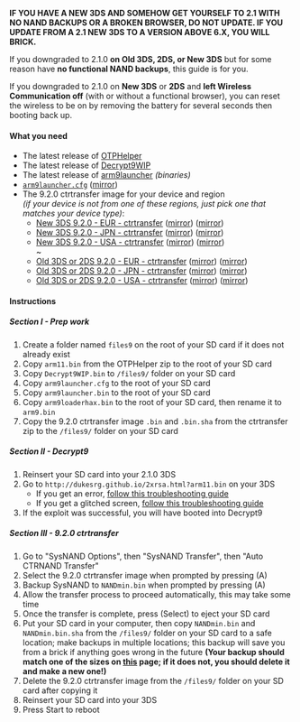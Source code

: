 **IF YOU HAVE A NEW 3DS AND SOMEHOW GET YOURSELF TO 2.1 WITH NO NAND BACKUPS OR A BROKEN BROWSER, DO NOT UPDATE. IF YOU UPDATE FROM A 2.1 NEW 3DS TO A VERSION ABOVE 6.X, YOU WILL BRICK.**

If you downgraded to 2.1.0 **on Old 3DS, 2DS, or New 3DS** but for some reason have **no functional NAND backups**, this guide is for you.

If you downgraded to 2.1.0 on **New 3DS** or **2DS** and **left Wireless Communication off** (with or without a functional browser), you can reset the wireless to be on by removing the battery for several seconds then booting back up.

#### What you need

* The latest release of [OTPHelper](https://github.com/d0k3/Decrypt9WIP/)
* The latest release of [Decrypt9WIP](https://github.com/d0k3/Decrypt9WIP/)
* The latest release of [arm9launcher](https://github.com/gemarcano/arm9launcher/releases) *(binaries)*
* [`arm9launcher.cfg`](https://plailect.github.io/Guide/arm9launcher.torrent) ([mirror](https://gist.githubusercontent.com/Plailect/a68288f4170bdb85ee39c33d4ef79d77/raw/a449ba7bc16797e21aef838bb8892a23b53e37b7/arm9launcher.cfg))
* The 9.2.0 ctrtransfer image for your device and region     
*(if your device is not from one of these regions, just pick one that matches your device type)*:
  +    <a href="https://plailect.github.io/Guide/9.2.0-20E_ctrtransfer_n3DS.torrent" target="_blank">New 3DS 9.2.0 - EUR - ctrtransfer</a> ([mirror](https://mega.nz/#!lxcWTTCJ!AP8xIzlwdqsGOHRDHpVGhOR-grpPmjFVTTdocpUtt3w)) ([mirror](https://drive.google.com/open?id=0BzPfvjeuhqoDYU5OSUg2NS1zajQ))  
  +    <a href="https://plailect.github.io/Guide/9.2.0-20J_ctrtransfer_n3DS.torrent" target="_blank">New 3DS 9.2.0 - JPN - ctrtransfer</a> ([mirror](https://mega.nz/#!llUzGZCK!D_e8RfhzUnBFX9sBv-bQXXBJ1ARftMyrLxPCZsCNvrY)) ([mirror](https://drive.google.com/open?id=0BzPfvjeuhqoDcWF2dFNNeERPTFk))    
  +    <a href="https://plailect.github.io/Guide/9.2.0-20U_ctrtransfer_n3DS.torrent" target="_blank">New 3DS 9.2.0 - USA - ctrtransfer</a> ([mirror](https://mega.nz/#!1gF1SLTC!Lg8z7FKvdxdc3iOTGX9GWmMX33dQfVGPPklrRNCkTE0)) ([mirror](https://drive.google.com/open?id=0BzPfvjeuhqoDalhTaEhDekxlWjg))    
~
  +    <a href="https://plailect.github.io/Guide/9.2.0-20E_ctrtransfer_o3ds.torrent" target="_blank">Old 3DS or 2DS 9.2.0 - EUR - ctrtransfer</a> ([mirror](https://mega.nz/#!dt1j1abR!-DXxty0Ca9ERXMM_5WPIu9bOkdy3DP1A96VrIxW0FjQ)) ([mirror](https://drive.google.com/open?id=0BzPfvjeuhqoDblQ1ZXNZcXkzLWM))    
  +    <a href="https://plailect.github.io/Guide/9.2.0-20J_ctrtransfer_o3ds.torrent" target="_blank">Old 3DS or 2DS 9.2.0 - JPN - ctrtransfer</a> ([mirror](https://mega.nz/#!4p1xVDyZ!VITvzSRRdUfdsgg_t00LSut9ItAB_mEqxeTqk8NgBPM)) ([mirror](https://drive.google.com/open?id=0BzPfvjeuhqoDdEQ5NmNUclFsdTQ))    
  +    <a href="https://plailect.github.io/Guide/9.2.0-20U_ctrtransfer_o3ds.torrent" target="_blank">Old 3DS or 2DS 9.2.0 - USA - ctrtransfer</a> ([mirror](https://mega.nz/#!k8lkjYIR!Bf2CMM4iP1VuNwWaCMnl8WvJFNkX2pQ3H4J_5P_tDDA)) ([mirror](https://drive.google.com/open?id=0BzPfvjeuhqoDYW1tbUhtblBBdVU))

#### Instructions

##### Section I - Prep work

1. Create a folder named `files9` on the root of your SD card if it does not already exist
2. Copy `arm11.bin` from the OTPHelper zip to the root of your SD card
3. Copy `Decrypt9WIP.bin` to `/files9/` folder on your SD card
4. Copy `arm9launcher.cfg` to the root of your SD card
5. Copy `arm9launcher.bin` to the root of your SD card
6. Copy `arm9loaderhax.bin` to the root of your SD card, then rename it to `arm9.bin`
7. Copy the 9.2.0 ctrtransfer image `.bin` and `.bin.sha` from the ctrtransfer zip to the `/files9/` folder on your SD card

##### Section II - Decrypt9

1. Reinsert your SD card into your 2.1.0 3DS
2. Go to `http://dukesrg.github.io/2xrsa.html?arm11.bin` on your 3DS
    + If you get an error, [follow this troubleshooting guide](Troubleshooting#ts_browser)
    + If you get a glitched screen, [follow this troubleshooting guide](Troubleshooting#ts_safe_a9lh_screen)
3. If the exploit was successful, you will have booted into Decrypt9

##### Section III - 9.2.0 ctrtransfer

1. Go to "SysNAND Options", then "SysNAND Transfer", then "Auto CTRNAND Transfer"
2. Select the 9.2.0 ctrtransfer image when prompted by pressing (A)
3. Backup SysNAND to `NANDmin.bin` when prompted by pressing (A)
4. Allow the transfer process to proceed automatically, this may take some time
5. Once the transfer is complete, press (Select) to eject your SD card
6. Put your SD card in your computer, then copy `NANDmin.bin` and `NANDmin.bin.sha` from the `/files9/` folder on your SD card to a safe location; make backups in multiple locations; this backup will save you from a brick if anything goes wrong in the future **(Your backup should match one of the sizes on [this](NAND-Size) page; if it does not, you should delete it and make a new one!)**
7. Delete the 9.2.0 ctrtransfer image from the `/files9/` folder on your SD card after copying it
8. Reinsert your SD card into your 3DS
9. Press Start to reboot
